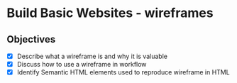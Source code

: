 # Build Basic Websites - wireframes

## Objectives
- [X] Describe what a wireframe is and why it is valuable
- [X] Discuss how to use a wireframe in workflow
- [X] Identify Semantic HTML elements used to reproduce wireframe in HTML
